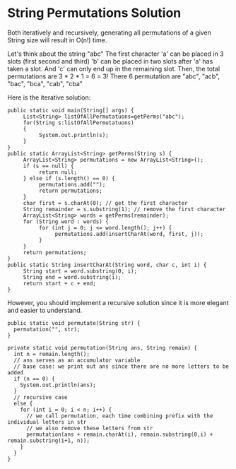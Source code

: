 # String Permutations Solution

Both iteratively and recursively, generating all permutations of a given String size will
result in O(n!) time.

Let's think about the string "abc"
The first character 'a' can be placed in 3 slots (first second and third)
'b' can be placed in two slots after 'a' has taken a slot. And 'c' can only end up
in the remaining slot.
Then, the total permutations are
3 * 2 * 1 = 6 = 3!
There 6 permutation are
"abc", "acb", "bac", "bca", "cab", "cba"

Here is the iterative solution:
```
public static void main(String[] args) {  
     List<String> listOfAllPermutatuons=getPerms("abc");  
     for(String s:listOfAllPermutatuons)  
     {  
          System.out.println(s);  
     }  
}  
public static ArrayList<String> getPerms(String s) {  
     ArrayList<String> permutations = new ArrayList<String>();  
     if (s == null) {   
          return null;  
     } else if (s.length() == 0) {   
          permutations.add("");  
          return permutations;  
     }  
     char first = s.charAt(0); // get the first character  
     String remainder = s.substring(1); // remove the first character  
     ArrayList<String> words = getPerms(remainder);  
     for (String word : words) {  
          for (int j = 0; j <= word.length(); j++) {  
               permutations.add(insertCharAt(word, first, j));  
          }  
     }  
     return permutations;  
}  
public static String insertCharAt(String word, char c, int i) {  
     String start = word.substring(0, i);  
     String end = word.substring(i);  
     return start + c + end;  
}  
```

However, you should implement a recursive solution since it is more elegant and easier
to understand.

```
public static void permutate(String str) {
  permutation("", str);
}

private static void permutation(String ans, String remain) {
  int n = remain.length();
  // ans serves as an accumulator variable
  // base case: we print out ans since there are no more letters to be added
  if (n == 0) {
    System.out.println(ans);
  }
  // recursive case
  else {
    for (int i = 0; i < n; i++) {
      // we call permutation, each time combining prefix with the individual letters in str
      // we also remove these letters from str
      permutation(ans + remain.charAt(i), remain.substring(0,i) + remain.substring(i+1, n));
    }
  }
}
```
